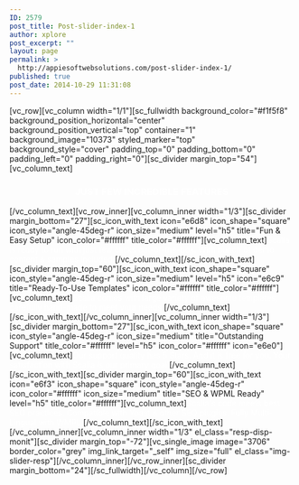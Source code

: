 ```yaml
---
ID: 2579
post_title: Post-slider-index-1
author: xplore
post_excerpt: ""
layout: page
permalink: >
  http://appiesoftwebsolutions.com/post-slider-index-1/
published: true
post_date: 2014-10-29 11:31:08
---
```

[vc_row][vc_column width="1/1"][sc_fullwidth background_color="#f1f5f8" background_position_horizontal="center" background_position_vertical="top" container="1" background_image="10373" styled_marker="top" background_style="cover" padding_top="0" padding_bottom="0" padding_left="0" padding_right="0"][sc_divider margin_top="54"][vc_column_text]<h3 style="text-align: center;"><span style="color: #ffffff;">JUST FEW INCREDIBLE FEATURES</span></h3>[/vc_column_text][vc_row_inner][vc_column_inner width="1/3"][sc_divider margin_bottom="27"][sc_icon_with_text icon="e6d8" icon_shape="square" icon_style="angle-45deg-r" icon_size="medium" level="h5" title="Fun &amp; Easy Setup" icon_color="#ffffff" title_color="#ffffff"][vc_column_text]<span style="color: #ffffff;">Scalia is ready to run with just few clicks out-of-the-box. With bunch of demo content & samples included.</span>[/vc_column_text][/sc_icon_with_text][sc_divider margin_top="60"][sc_icon_with_text icon_shape="square" icon_style="angle-45deg-r" icon_size="medium" level="h5" icon="e6c9" title="Ready-To-Use Templates" icon_color="#ffffff" title_color="#ffffff"][vc_column_text]<span style="color: #ffffff;">Scalia comes with large variety of awesome templates, carefully hand-made to meet your needs.</span>[/vc_column_text][/sc_icon_with_text][/vc_column_inner][vc_column_inner width="1/3"][sc_divider margin_bottom="27"][sc_icon_with_text icon_shape="square" icon_style="angle-45deg-r" icon_size="medium" title="Outstanding Support" title_color="#ffffff" level="h5" icon_color="#ffffff" icon="e6e0"][vc_column_text]<span style="color: #ffffff;">Our support quality has 5 Stars. And it is free for you. Your satisfaction with Scalia is our primary goal!</span>[/vc_column_text][/sc_icon_with_text][sc_divider margin_top="60"][sc_icon_with_text icon="e6f3" icon_shape="square" icon_style="angle-45deg-r" icon_color="#ffffff" icon_size="medium" title="SEO & WPML Ready" level="h5" title_color="#ffffff"][vc_column_text]<span style="color: #ffffff;">Scalia's code meets best SEO practices. Compatible with Yoast & other SEO plugins. Fully Multi-Lingual with WMPL.</span>[/vc_column_text][/sc_icon_with_text][/vc_column_inner][vc_column_inner width="1/3" el_class="resp-disp-monit"][sc_divider margin_top="-72"][vc_single_image image="3706" border_color="grey" img_link_target="_self" img_size="full" el_class="img-slider-resp"][/vc_column_inner][/vc_row_inner][sc_divider margin_bottom="24"][/sc_fullwidth][/vc_column][/vc_row]
